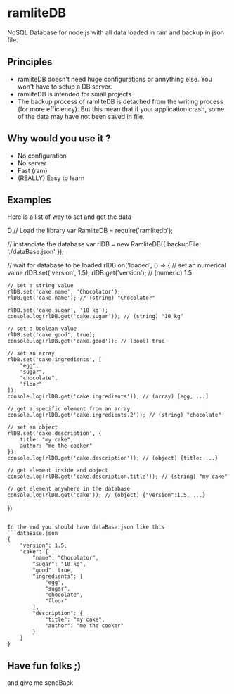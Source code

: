 # ramliteDB
NoSQL Database for node.js with all data loaded in ram and backup in json file.

## Principles
- ramliteDB doesn't need huge configurations or annything else. You won't have to setup a DB server.
- ramliteDB is intended for small projects
- The backup process of ramliteDB is detached from the writing process (for more efficiency). But this mean that if your application crash, some of the data may have not been saved in file.

## Why would you use it ?
- No configuration
- No server
- Fast (ram)
- (REALLY) Easy to learn

## Examples
Here is a list of way to set and get the data

D
// Load the library
var RamliteDB = require('ramlitedb');

// instanciate the database
var rlDB = new RamliteDB({
	backupFile: './dataBase.json'
});

// wait for database to be loaded
rlDB.on('loaded', () => {
	// set an numerical value
	rlDB.set('version', 1.5);
	rlDB.get('version'); // (numeric) 1.5

	// set a string value
	rlDB.set('cake.name', 'Chocolator');
	rlDB.get('cake.name'); // (string) "Chocolator"

	rlDB.set('cake.sugar', '10 kg');
	console.log(rlDB.get('cake.sugar')); // (string) "10 kg"

	// set a boolean value
	rlDB.set('cake.good', true);
	console.log(rlDB.get('cake.good')); // (bool) true

	// set an array
	rlDB.set('cake.ingredients', [
		"egg",
		"sugar",
		"chocolate",
		"floor"
	]);
	console.log(rlDB.get('cake.ingredients')); // (array) [egg, ...]

	// get a specific element from an array
	console.log(rlDB.get('cake.ingredients.2')); // (string) "chocolate"

	// set an object
	rlDB.set('cake.description', {
		title: "my cake",
		author: "me the cooker"
	});
	console.log(rlDB.get('cake.description')); // (object) {title: ...}

	// get element inside and object
	console.log(rlDB.get('cake.description.title')); // (string) "my cake"

	// get element anywhere in the database
	console.log(rlDB.get('cake')); // (object) {"version":1.5, ...}
})
```

In the end you should have dataBase.json like this
```dataBase.json
{
	"version": 1.5,
	"cake": {
		"name": "Chocolator",
		"sugar": "10 kg",
		"good": true,
		"ingredients": [
			"egg",
			"sugar",
			"chocolate",
			"floor"
		],
		"description": {
			"title": "my cake",
			"author": "me the cooker"
		}
	}
}
```

## Have fun folks ;)
and give me sendBack
